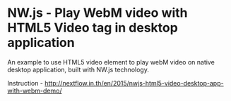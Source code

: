 # NW.js - Play WebM video with HTML5 Video tag in desktop application

An example to use HTML5 video element to play webM video on native desktop application, built with NW.js technology.

Instruction - http://nextflow.in.th/en/2015/nwjs-html5-video-desktop-app-with-webm-demo/
